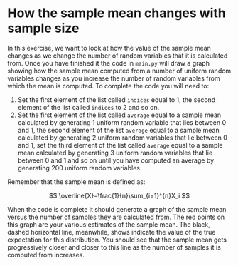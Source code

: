 # How the sample mean changes with sample size

In this exercise, we want to look at how the value of the sample mean changes as we change the number of random variables that it is calculated from.  Once you have finished it the code in `main.py` will draw a graph showing how the sample mean computed from a number of uniform random variables changes as you increase the number of random variables from which the mean is computed.  To complete the code you will need to:
 
1. Set the first element of the list called `indices` equal to 1, the second element of the list called `indices` to 2 and so on.
2. Set the first element of the list called  `average` equal to a sample mean calculated by generating 1 uniform random variable that lies between 0 and 1, the second element of the list `average` equal to a sample mean calculated by generating 2 uniform random variables that lie between 0 and 1, set the third element of the list called `average` equal to a sample mean calculated by generating 3 uniform random variables that lie between 0 and 1 and so on until you have computed an average by generating 200 uniform random variables.

Remember that the sample mean is defined as:

$$
\overline{X}=\frac{1}{n}\sum_{i=1}^{n}X_i
$$

When the code is complete it should generate a graph of the sample mean versus the number of samples they are calculated from.  The red points on this graph are your various estimates of the sample mean.  The black, dashed horizontal line, meanwhile, shows indicate the value of the true expectation for this distribution.  You should see that the sample mean gets progressively closer and closer to this line as the number of samples it is computed from increases.
